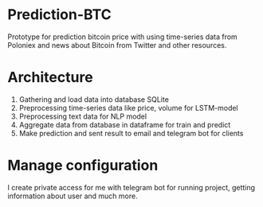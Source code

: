 # Prediction-BTC
Prototype for prediction bitcoin price with using time-series data from Poloniex and news about Bitcoin from Twitter and other resources.

# Architecture

1. Gathering and load data into database SQLite
2. Preprocessing time-series data like price, volume for LSTM-model
3. Preprocessing text data for NLP model
4. Aggregate data from database in dataframe for train and predict
5. Make prediction and sent result to email and telegram bot for clients

# Manage configuration
I create private access for me with telegram bot for running project, getting information about user and much more.


